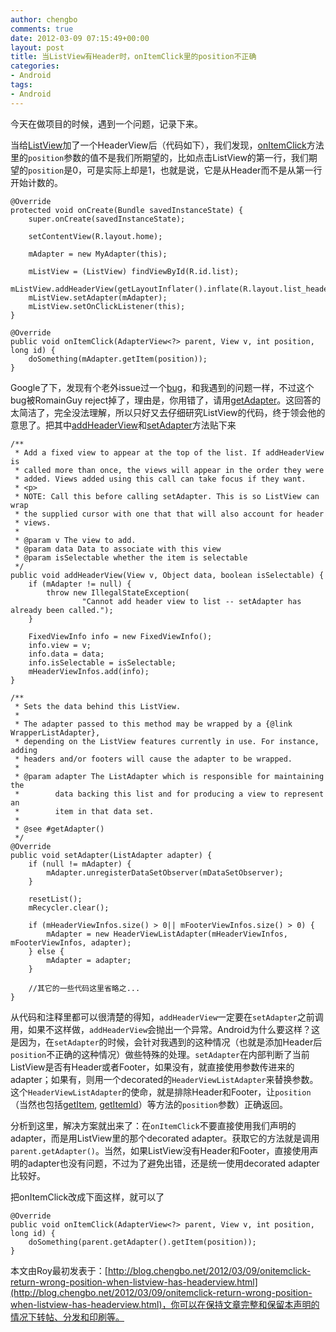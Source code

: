 ```yaml
---
author: chengbo
comments: true
date: 2012-03-09 07:15:49+00:00
layout: post
title: 当ListView有Header时，onItemClick里的position不正确
categories:
- Android
tags:
- Android
---
```


今天在做项目的时候，遇到一个问题，记录下来。

当给[ListView][1]加了一个HeaderView后（代码如下），我们发现，[onItemClick][2]方法里的`position`参数的值不是我们所期望的，比如点击ListView的第一行，我们期望的`position`是0，可是实际上却是1，也就是说，它是从Header而不是从第一行开始计数的。

    
    @Override
    protected void onCreate(Bundle savedInstanceState) {
    	super.onCreate(savedInstanceState);
    
    	setContentView(R.layout.home);
    
    	mAdapter = new MyAdapter(this);
    
    	mListView = (ListView) findViewById(R.id.list);
    	mListView.addHeaderView(getLayoutInflater().inflate(R.layout.list_header));
    	mListView.setAdapter(mAdapter);
    	mListView.setOnClickListener(this);
    }
    
    @Override
    public void onItemClick(AdapterView<?> parent, View v, int position, long id) {
    	doSomething(mAdapter.getItem(position));
    }


Google了下，发现有个老外issue过一个[bug](http://code.google.com/p/android/issues/detail?id=4197)，和我遇到的问题一样，不过这个bug被RomainGuy reject掉了，理由是，你用错了，请用[getAdapter][3]。这回答的太简洁了，完全没法理解，所以只好又去仔细研究ListView的代码，终于领会他的意思了。把其中[addHeaderView][4]和[setAdapter][5]方法贴下来

    
    /**
     * Add a fixed view to appear at the top of the list. If addHeaderView is
     * called more than once, the views will appear in the order they were
     * added. Views added using this call can take focus if they want.
     * <p>
     * NOTE: Call this before calling setAdapter. This is so ListView can wrap
     * the supplied cursor with one that that will also account for header
     * views.
     *
     * @param v The view to add.
     * @param data Data to associate with this view
     * @param isSelectable whether the item is selectable
     */
    public void addHeaderView(View v, Object data, boolean isSelectable) {
        if (mAdapter != null) {
            throw new IllegalStateException(
                    "Cannot add header view to list -- setAdapter has already been called.");
        }
    
        FixedViewInfo info = new FixedViewInfo();
        info.view = v;
        info.data = data;
        info.isSelectable = isSelectable;
        mHeaderViewInfos.add(info);
    }
    
    /**
     * Sets the data behind this ListView.
     *
     * The adapter passed to this method may be wrapped by a {@link WrapperListAdapter},
     * depending on the ListView features currently in use. For instance, adding
     * headers and/or footers will cause the adapter to be wrapped.
     *
     * @param adapter The ListAdapter which is responsible for maintaining the
     *        data backing this list and for producing a view to represent an
     *        item in that data set.
     *
     * @see #getAdapter()
     */
    @Override
    public void setAdapter(ListAdapter adapter) {
        if (null != mAdapter) {
            mAdapter.unregisterDataSetObserver(mDataSetObserver);
        }
    
        resetList();
        mRecycler.clear();
    
        if (mHeaderViewInfos.size() > 0|| mFooterViewInfos.size() > 0) {
            mAdapter = new HeaderViewListAdapter(mHeaderViewInfos, mFooterViewInfos, adapter);
        } else {
            mAdapter = adapter;
        }
    
        //其它的一些代码这里省略之...
    }


从代码和注释里都可以很清楚的得知，`addHeaderView`一定要在`setAdapter`之前调用，如果不这样做，`addHeaderView`会抛出一个异常。Android为什么要这样？这是因为，在`setAdapter`的时候，会针对我遇到的这种情况（也就是添加Header后`position`不正确的这种情况）做些特殊的处理。`setAdapter`在内部判断了当前ListView是否有Header或者Footer，如果没有，就直接使用参数传进来的adapter；如果有，则用一个decorated的`HeaderViewListAdapter`来替换参数。这个`HeaderViewListAdapter`的使命，就是排除Header和Footer，让`position`（当然也包括[getItem][6], [getItemId][7]）等方法的`position`参数）正确返回。

分析到这里，解决方案就出来了：在`onItemClick`不要直接使用我们声明的adapter，而是用ListView里的那个decorated adapter。获取它的方法就是调用`parent.getAdapter()`。当然，如果ListView没有Header和Footer，直接使用声明的adapter也没有问题，不过为了避免出错，还是统一使用decorated adapter比较好。

把onItemClick改成下面这样，就可以了

    
    @Override
    public void onItemClick(AdapterView<?> parent, View v, int position, long id) {
    	doSomething(parent.getAdapter().getItem(position));
    }


本文由Roy最初发表于：[http://blog.chengbo.net/2012/03/09/onitemclick-return-wrong-position-when-listview-has-headerview.html](http://blog.chengbo.net/2012/03/09/onitemclick-return-wrong-position-when-listview-has-headerview.html)，你可以在保持文章完整和保留本声明的情况下转帖、分发和印刷等。

[1]: http://developer.android.com/reference/android/widget/ListView.html       "ListView"
[2]: http://developer.android.com/reference/android/widget/AdapterView.OnItemClickListener.html#onItemClick(android.widget.AdapterView<?>,%20android.view.View,%20int,%20long)       "onItemClick"
[3]: http://developer.android.com/reference/android/widget/ListView.html#getAdapter()       "getAdapter"
[4]: http://developer.android.com/reference/android/widget/ListView.html#addHeaderView(android.view.View)       "addHeaderView"
[5]: http://developer.android.com/reference/android/widget/ListView.html#setAdapter(android.widget.ListAdapter)       "setAdapter"
[6]: http://developer.android.com/reference/android/widget/Adapter.html#getItem(int)      "getItem"
[7]: http://developer.android.com/reference/android/widget/Adapter.html#getItemId(int)       "getItemId"